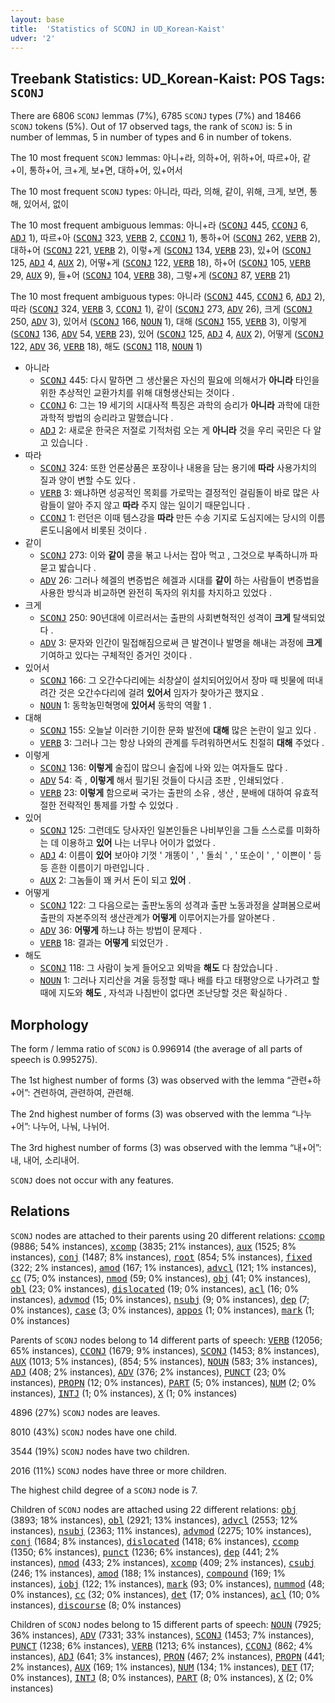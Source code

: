 ```yaml
---
layout: base
title:  'Statistics of SCONJ in UD_Korean-Kaist'
udver: '2'
---
```


## Treebank Statistics: UD_Korean-Kaist: POS Tags: `SCONJ`

There are 6806 `SCONJ` lemmas (7%), 6785 `SCONJ` types (7%) and 18466 `SCONJ` tokens (5%).
Out of 17 observed tags, the rank of `SCONJ` is: 5 in number of lemmas, 5 in number of types and 6 in number of tokens.

The 10 most frequent `SCONJ` lemmas: 아니+라, 의하+어, 위하+어, 따르+아, 같+이, 통하+어, 크+게, 보+면, 대하+어, 있+어서

The 10 most frequent `SCONJ` types:  아니라, 따라, 의해, 같이, 위해, 크게, 보면, 통해, 있어서, 없이

The 10 most frequent ambiguous lemmas: 아니+라 (<tt><a href="ko_kaist-pos-SCONJ.html">SCONJ</a></tt> 445, <tt><a href="ko_kaist-pos-CCONJ.html">CCONJ</a></tt> 6, <tt><a href="ko_kaist-pos-ADJ.html">ADJ</a></tt> 1), 따르+아 (<tt><a href="ko_kaist-pos-SCONJ.html">SCONJ</a></tt> 323, <tt><a href="ko_kaist-pos-VERB.html">VERB</a></tt> 2, <tt><a href="ko_kaist-pos-CCONJ.html">CCONJ</a></tt> 1), 통하+어 (<tt><a href="ko_kaist-pos-SCONJ.html">SCONJ</a></tt> 262, <tt><a href="ko_kaist-pos-VERB.html">VERB</a></tt> 2), 대하+어 (<tt><a href="ko_kaist-pos-SCONJ.html">SCONJ</a></tt> 221, <tt><a href="ko_kaist-pos-VERB.html">VERB</a></tt> 2), 이렇+게 (<tt><a href="ko_kaist-pos-SCONJ.html">SCONJ</a></tt> 134, <tt><a href="ko_kaist-pos-VERB.html">VERB</a></tt> 23), 있+어 (<tt><a href="ko_kaist-pos-SCONJ.html">SCONJ</a></tt> 125, <tt><a href="ko_kaist-pos-ADJ.html">ADJ</a></tt> 4, <tt><a href="ko_kaist-pos-AUX.html">AUX</a></tt> 2), 어떻+게 (<tt><a href="ko_kaist-pos-SCONJ.html">SCONJ</a></tt> 122, <tt><a href="ko_kaist-pos-VERB.html">VERB</a></tt> 18), 하+어 (<tt><a href="ko_kaist-pos-SCONJ.html">SCONJ</a></tt> 105, <tt><a href="ko_kaist-pos-VERB.html">VERB</a></tt> 29, <tt><a href="ko_kaist-pos-AUX.html">AUX</a></tt> 9), 들+어 (<tt><a href="ko_kaist-pos-SCONJ.html">SCONJ</a></tt> 104, <tt><a href="ko_kaist-pos-VERB.html">VERB</a></tt> 38), 그렇+게 (<tt><a href="ko_kaist-pos-SCONJ.html">SCONJ</a></tt> 87, <tt><a href="ko_kaist-pos-VERB.html">VERB</a></tt> 21)

The 10 most frequent ambiguous types:  아니라 (<tt><a href="ko_kaist-pos-SCONJ.html">SCONJ</a></tt> 445, <tt><a href="ko_kaist-pos-CCONJ.html">CCONJ</a></tt> 6, <tt><a href="ko_kaist-pos-ADJ.html">ADJ</a></tt> 2), 따라 (<tt><a href="ko_kaist-pos-SCONJ.html">SCONJ</a></tt> 324, <tt><a href="ko_kaist-pos-VERB.html">VERB</a></tt> 3, <tt><a href="ko_kaist-pos-CCONJ.html">CCONJ</a></tt> 1), 같이 (<tt><a href="ko_kaist-pos-SCONJ.html">SCONJ</a></tt> 273, <tt><a href="ko_kaist-pos-ADV.html">ADV</a></tt> 26), 크게 (<tt><a href="ko_kaist-pos-SCONJ.html">SCONJ</a></tt> 250, <tt><a href="ko_kaist-pos-ADV.html">ADV</a></tt> 3), 있어서 (<tt><a href="ko_kaist-pos-SCONJ.html">SCONJ</a></tt> 166, <tt><a href="ko_kaist-pos-NOUN.html">NOUN</a></tt> 1), 대해 (<tt><a href="ko_kaist-pos-SCONJ.html">SCONJ</a></tt> 155, <tt><a href="ko_kaist-pos-VERB.html">VERB</a></tt> 3), 이렇게 (<tt><a href="ko_kaist-pos-SCONJ.html">SCONJ</a></tt> 136, <tt><a href="ko_kaist-pos-ADV.html">ADV</a></tt> 54, <tt><a href="ko_kaist-pos-VERB.html">VERB</a></tt> 23), 있어 (<tt><a href="ko_kaist-pos-SCONJ.html">SCONJ</a></tt> 125, <tt><a href="ko_kaist-pos-ADJ.html">ADJ</a></tt> 4, <tt><a href="ko_kaist-pos-AUX.html">AUX</a></tt> 2), 어떻게 (<tt><a href="ko_kaist-pos-SCONJ.html">SCONJ</a></tt> 122, <tt><a href="ko_kaist-pos-ADV.html">ADV</a></tt> 36, <tt><a href="ko_kaist-pos-VERB.html">VERB</a></tt> 18), 해도 (<tt><a href="ko_kaist-pos-SCONJ.html">SCONJ</a></tt> 118, <tt><a href="ko_kaist-pos-NOUN.html">NOUN</a></tt> 1)


* 아니라
  * <tt><a href="ko_kaist-pos-SCONJ.html">SCONJ</a></tt> 445: 다시 말하면 그 생산물은 자신의 필요에 의해서가 <b>아니라</b> 타인을 위한 추상적인 교환가치를 위해 대형생산되는 것이다 .
  * <tt><a href="ko_kaist-pos-CCONJ.html">CCONJ</a></tt> 6: 그는 19 세기의 시대사적 특징은 과학의 승리가 <b>아니라</b> 과학에 대한 과학적 방법의 승리라고 말했습니다 .
  * <tt><a href="ko_kaist-pos-ADJ.html">ADJ</a></tt> 2: 새로운 한국은 저절로 기적처럼 오는 게 <b>아니라</b> 것을 우리 국민은 다 알고 있습니다 .
* 따라
  * <tt><a href="ko_kaist-pos-SCONJ.html">SCONJ</a></tt> 324: 또한 언론상품은 포장이나 내용을 담는 용기에 <b>따라</b> 사용가치의 질과 양이 변할 수도 있다 .
  * <tt><a href="ko_kaist-pos-VERB.html">VERB</a></tt> 3: 왜냐하면 성공적인 목회를 가로막는 결정적인 걸림돌이 바로 많은 사람들이 알아 주지 않고 <b>따라</b> 주지 않는 일이기 때문입니다 .
  * <tt><a href="ko_kaist-pos-CCONJ.html">CCONJ</a></tt> 1: 런던은 이때 템스강을 <b>따라</b> 만든 수송 기지로 도심지에는 당시의 이름 론도니움에서 비롯된 것이다 .
* 같이
  * <tt><a href="ko_kaist-pos-SCONJ.html">SCONJ</a></tt> 273: 이와 <b>같이</b> 콩을 볶고 나서는 잡아 먹고 , 그것으로 부족하니까 파묻고 밟습니다 .
  * <tt><a href="ko_kaist-pos-ADV.html">ADV</a></tt> 26: 그러나 헤겔의 변증법은 헤겔과 시대를 <b>같이</b> 하는 사람들이 변증법을 사용한 방식과 비교하면 완전히 독자의 위치를 차지하고 있었다 .
* 크게
  * <tt><a href="ko_kaist-pos-SCONJ.html">SCONJ</a></tt> 250: 90년대에 이르러서는 출판의 사회변혁적인 성격이 <b>크게</b> 탈색되었다 .
  * <tt><a href="ko_kaist-pos-ADV.html">ADV</a></tt> 3: 문자와 인간이 밀접해짐으로써 큰 발견이나 발명을 해내는 과정에 <b>크게</b> 기여하고 있다는 구체적인 증거인 것이다 .
* 있어서
  * <tt><a href="ko_kaist-pos-SCONJ.html">SCONJ</a></tt> 166: 그 오간수다리에는 쇠창살이 설치되어있어서 장마 때 빗물에 떠내려간 것은 오간수다리에 걸려 <b>있어서</b> 임자가 찾아가곤 했지요 .
  * <tt><a href="ko_kaist-pos-NOUN.html">NOUN</a></tt> 1: 동학농민혁명에 <b>있어서</b> 동학의 역활 1 .
* 대해
  * <tt><a href="ko_kaist-pos-SCONJ.html">SCONJ</a></tt> 155: 오늘날 이러한 기이한 문화 발전에 <b>대해</b> 많은 논란이 일고 있다 .
  * <tt><a href="ko_kaist-pos-VERB.html">VERB</a></tt> 3: 그러나 그는 항상 나와의 관계를 두려워하면서도 친절히 <b>대해</b> 주었다 .
* 이렇게
  * <tt><a href="ko_kaist-pos-SCONJ.html">SCONJ</a></tt> 136: <b>이렇게</b> 술집이 많으니 술집에 나와 있는 여자들도 많다 .
  * <tt><a href="ko_kaist-pos-ADV.html">ADV</a></tt> 54: 즉 , <b>이렇게</b> 해서 필기된 것들이 다시금 조판 , 인쇄되었다 .
  * <tt><a href="ko_kaist-pos-VERB.html">VERB</a></tt> 23: <b>이렇게</b> 함으로써 국가는 출판의 소유 , 생산 , 분배에 대하여 유효적절한 전략적인 통제를 가할 수 있었다 .
* 있어
  * <tt><a href="ko_kaist-pos-SCONJ.html">SCONJ</a></tt> 125: 그런데도 당사자인 일본인들은 나비부인을 그들 스스로를 미화하는 데 이용하고 <b>있어</b> 나는 너무나 어이가 없었다 .
  * <tt><a href="ko_kaist-pos-ADJ.html">ADJ</a></tt> 4: 이름이 <b>있어</b> 보아야 기껏 ' 개똥이 ' , ' 돌쇠 ' , ' 또순이 ' , ' 이쁜이 ' 등등 흔한 이름이기 마련입니다 .
  * <tt><a href="ko_kaist-pos-AUX.html">AUX</a></tt> 2: 그놈들이 꽤 커서 돈이 되고 <b>있어</b> .
* 어떻게
  * <tt><a href="ko_kaist-pos-SCONJ.html">SCONJ</a></tt> 122: 그 다음으로는 출판노동의 성격과 출판 노동과정을 살펴봄으로써 출판의 자본주의적 생산관계가 <b>어떻게</b> 이루어지는가를 알아본다 .
  * <tt><a href="ko_kaist-pos-ADV.html">ADV</a></tt> 36: <b>어떻게</b> 하느냐 하는 방법이 문제다 .
  * <tt><a href="ko_kaist-pos-VERB.html">VERB</a></tt> 18: 결과는 <b>어떻게</b> 되었던가 .
* 해도
  * <tt><a href="ko_kaist-pos-SCONJ.html">SCONJ</a></tt> 118: 그 사람이 늦게 들어오고 외박을 <b>해도</b> 다 참았습니다 .
  * <tt><a href="ko_kaist-pos-NOUN.html">NOUN</a></tt> 1: 그러나 지리산을 겨울 등정할 때나 배를 타고 태평양으로 나가려고 할 때에 지도와 <b>해도</b> , 자석과 나침반이 없다면 조난당할 것은 확실하다 .

## Morphology

The form / lemma ratio of `SCONJ` is 0.996914 (the average of all parts of speech is 0.995275).

The 1st highest number of forms (3) was observed with the lemma “관련+하+어”: 견련하여, 관련하여, 관련해.

The 2nd highest number of forms (3) was observed with the lemma “나누+어”: 나누어, 나눠, 나뉘어.

The 3rd highest number of forms (3) was observed with the lemma “내+어”: 내, 내어, 소리내어.

`SCONJ` does not occur with any features.


## Relations

`SCONJ` nodes are attached to their parents using 20 different relations: <tt><a href="ko_kaist-dep-ccomp.html">ccomp</a></tt> (9886; 54% instances), <tt><a href="ko_kaist-dep-xcomp.html">xcomp</a></tt> (3835; 21% instances), <tt><a href="ko_kaist-dep-aux.html">aux</a></tt> (1525; 8% instances), <tt><a href="ko_kaist-dep-conj.html">conj</a></tt> (1487; 8% instances), <tt><a href="ko_kaist-dep-root.html">root</a></tt> (854; 5% instances), <tt><a href="ko_kaist-dep-fixed.html">fixed</a></tt> (322; 2% instances), <tt><a href="ko_kaist-dep-amod.html">amod</a></tt> (167; 1% instances), <tt><a href="ko_kaist-dep-advcl.html">advcl</a></tt> (121; 1% instances), <tt><a href="ko_kaist-dep-cc.html">cc</a></tt> (75; 0% instances), <tt><a href="ko_kaist-dep-nmod.html">nmod</a></tt> (59; 0% instances), <tt><a href="ko_kaist-dep-obj.html">obj</a></tt> (41; 0% instances), <tt><a href="ko_kaist-dep-obl.html">obl</a></tt> (23; 0% instances), <tt><a href="ko_kaist-dep-dislocated.html">dislocated</a></tt> (19; 0% instances), <tt><a href="ko_kaist-dep-acl.html">acl</a></tt> (16; 0% instances), <tt><a href="ko_kaist-dep-advmod.html">advmod</a></tt> (15; 0% instances), <tt><a href="ko_kaist-dep-nsubj.html">nsubj</a></tt> (9; 0% instances), <tt><a href="ko_kaist-dep-dep.html">dep</a></tt> (7; 0% instances), <tt><a href="ko_kaist-dep-case.html">case</a></tt> (3; 0% instances), <tt><a href="ko_kaist-dep-appos.html">appos</a></tt> (1; 0% instances), <tt><a href="ko_kaist-dep-mark.html">mark</a></tt> (1; 0% instances)

Parents of `SCONJ` nodes belong to 14 different parts of speech: <tt><a href="ko_kaist-pos-VERB.html">VERB</a></tt> (12056; 65% instances), <tt><a href="ko_kaist-pos-CCONJ.html">CCONJ</a></tt> (1679; 9% instances), <tt><a href="ko_kaist-pos-SCONJ.html">SCONJ</a></tt> (1453; 8% instances), <tt><a href="ko_kaist-pos-AUX.html">AUX</a></tt> (1013; 5% instances),  (854; 5% instances), <tt><a href="ko_kaist-pos-NOUN.html">NOUN</a></tt> (583; 3% instances), <tt><a href="ko_kaist-pos-ADJ.html">ADJ</a></tt> (408; 2% instances), <tt><a href="ko_kaist-pos-ADV.html">ADV</a></tt> (376; 2% instances), <tt><a href="ko_kaist-pos-PUNCT.html">PUNCT</a></tt> (23; 0% instances), <tt><a href="ko_kaist-pos-PROPN.html">PROPN</a></tt> (12; 0% instances), <tt><a href="ko_kaist-pos-PART.html">PART</a></tt> (5; 0% instances), <tt><a href="ko_kaist-pos-NUM.html">NUM</a></tt> (2; 0% instances), <tt><a href="ko_kaist-pos-INTJ.html">INTJ</a></tt> (1; 0% instances), <tt><a href="ko_kaist-pos-X.html">X</a></tt> (1; 0% instances)

4896 (27%) `SCONJ` nodes are leaves.

8010 (43%) `SCONJ` nodes have one child.

3544 (19%) `SCONJ` nodes have two children.

2016 (11%) `SCONJ` nodes have three or more children.

The highest child degree of a `SCONJ` node is 7.

Children of `SCONJ` nodes are attached using 22 different relations: <tt><a href="ko_kaist-dep-obj.html">obj</a></tt> (3893; 18% instances), <tt><a href="ko_kaist-dep-obl.html">obl</a></tt> (2921; 13% instances), <tt><a href="ko_kaist-dep-advcl.html">advcl</a></tt> (2553; 12% instances), <tt><a href="ko_kaist-dep-nsubj.html">nsubj</a></tt> (2363; 11% instances), <tt><a href="ko_kaist-dep-advmod.html">advmod</a></tt> (2275; 10% instances), <tt><a href="ko_kaist-dep-conj.html">conj</a></tt> (1684; 8% instances), <tt><a href="ko_kaist-dep-dislocated.html">dislocated</a></tt> (1418; 6% instances), <tt><a href="ko_kaist-dep-ccomp.html">ccomp</a></tt> (1350; 6% instances), <tt><a href="ko_kaist-dep-punct.html">punct</a></tt> (1236; 6% instances), <tt><a href="ko_kaist-dep-dep.html">dep</a></tt> (441; 2% instances), <tt><a href="ko_kaist-dep-nmod.html">nmod</a></tt> (433; 2% instances), <tt><a href="ko_kaist-dep-xcomp.html">xcomp</a></tt> (409; 2% instances), <tt><a href="ko_kaist-dep-csubj.html">csubj</a></tt> (246; 1% instances), <tt><a href="ko_kaist-dep-amod.html">amod</a></tt> (188; 1% instances), <tt><a href="ko_kaist-dep-compound.html">compound</a></tt> (169; 1% instances), <tt><a href="ko_kaist-dep-iobj.html">iobj</a></tt> (122; 1% instances), <tt><a href="ko_kaist-dep-mark.html">mark</a></tt> (93; 0% instances), <tt><a href="ko_kaist-dep-nummod.html">nummod</a></tt> (48; 0% instances), <tt><a href="ko_kaist-dep-cc.html">cc</a></tt> (32; 0% instances), <tt><a href="ko_kaist-dep-det.html">det</a></tt> (17; 0% instances), <tt><a href="ko_kaist-dep-acl.html">acl</a></tt> (10; 0% instances), <tt><a href="ko_kaist-dep-discourse.html">discourse</a></tt> (8; 0% instances)

Children of `SCONJ` nodes belong to 15 different parts of speech: <tt><a href="ko_kaist-pos-NOUN.html">NOUN</a></tt> (7925; 36% instances), <tt><a href="ko_kaist-pos-ADV.html">ADV</a></tt> (7331; 33% instances), <tt><a href="ko_kaist-pos-SCONJ.html">SCONJ</a></tt> (1453; 7% instances), <tt><a href="ko_kaist-pos-PUNCT.html">PUNCT</a></tt> (1238; 6% instances), <tt><a href="ko_kaist-pos-VERB.html">VERB</a></tt> (1213; 6% instances), <tt><a href="ko_kaist-pos-CCONJ.html">CCONJ</a></tt> (862; 4% instances), <tt><a href="ko_kaist-pos-ADJ.html">ADJ</a></tt> (641; 3% instances), <tt><a href="ko_kaist-pos-PRON.html">PRON</a></tt> (467; 2% instances), <tt><a href="ko_kaist-pos-PROPN.html">PROPN</a></tt> (441; 2% instances), <tt><a href="ko_kaist-pos-AUX.html">AUX</a></tt> (169; 1% instances), <tt><a href="ko_kaist-pos-NUM.html">NUM</a></tt> (134; 1% instances), <tt><a href="ko_kaist-pos-DET.html">DET</a></tt> (17; 0% instances), <tt><a href="ko_kaist-pos-INTJ.html">INTJ</a></tt> (8; 0% instances), <tt><a href="ko_kaist-pos-PART.html">PART</a></tt> (8; 0% instances), <tt><a href="ko_kaist-pos-X.html">X</a></tt> (2; 0% instances)

